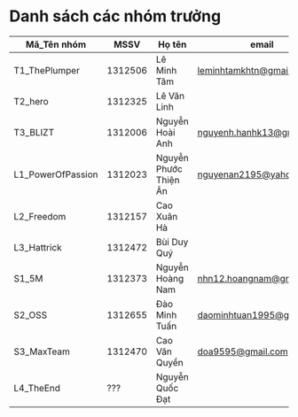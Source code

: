 # Danh sách các nhóm trưởng 

Mã_Tên nhóm |  MSSV | Họ tên | email |  Tài khoản GitHub
----------- | ----- | ------ | ----- | -------------------
T1_ThePlumper |1312506 |Lê Minh Tâm |leminhtamkhtn@gmail.com | lmtam 
T2_hero |1312325 |Lê Văn Linh | | 
T3_BLIZT |1312006 |Nguyễn Hoài Anh |nguyenh.hanhk13@gmail.com |Izker 
L1_PowerOfPassion |1312023 |Nguyễn Phước Thiện Ân |nguyenan2195@yahoo.com |nguyenan1312023 
L2_Freedom |1312157 |Cao Xuân Hà | | 
L3_Hattrick |1312472 |Bùi Duy Quý | | 
S1_5M |1312373 |Nguyễn Hoàng Nam | nhn12.hoangnam@gmail.com| nhn12
S2_OSS |1312655 |Đào Minh Tuấn | daominhtuan1995@gmail.com | minhtuan1995
S3_MaxTeam |1312470 |Cao Văn Quyền | doa9595@gmail.com| quyen91
L4_TheEnd |??? |Nguyễn Quốc Đạt | | 
















